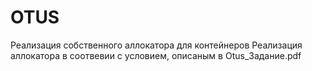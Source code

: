 # OTUS
Реализация собственного аллокатора для контейнеров
Реализация аллокатора в соотвевии с условием, описаным в Otus_Задание.pdf
